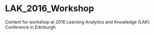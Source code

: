 # LAK_2016_Workshop
Content for workshop at 2016  Learning Analytics and Knowledge (LAK) Conference in Edinburgh
